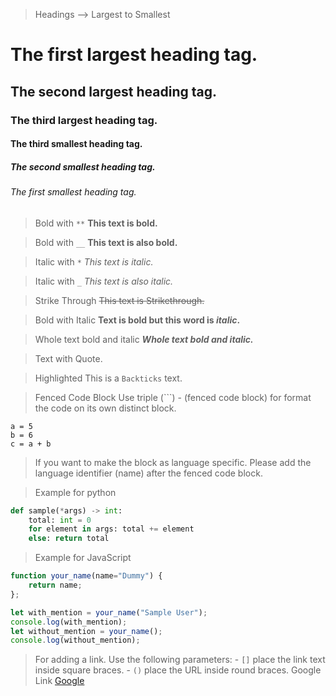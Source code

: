 > Headings --> Largest to Smallest
# The first largest heading tag.
## The second largest heading tag.
### The third largest heading tag.
#### The third smallest heading tag.
##### The second smallest heading tag.
###### The first smallest heading tag.

> Bold with `**`
**This text is bold.**

> Bold with `__`
__This text is also bold.__


> Italic with `*`
*This text is italic.*

> Italic with `_`
_This text is also italic._

> Strike Through
~~This text is Strikethrough.~~

> Bold with Italic
**Text is bold but this word is _italic_.**

> Whole text bold and italic
***Whole text bold and italic.***

> Text with Quote.

> Highlighted
This is a `Backticks` text.

> Fenced Code Block
Use triple (```) - (fenced code block) for format the code on its own distinct block.

```
a = 5
b = 6
c = a + b
```

> If you want to make the block as language specific. Please add the language identifier (name) after the fenced code block.

> Example for python
```python
def sample(*args) -> int:
    total: int = 0
    for element in args: total += element
    else: return total
```

> Example for JavaScript
```javascript
function your_name(name="Dummy") {
    return name;
};

let with_mention = your_name("Sample User");
console.log(with_mention);
let without_mention = your_name();
console.log(without_mention);
```

> For adding a link. Use the following parameters:
    - `[]` place the link text inside square braces.
    - `()` place the URL inside round braces.
Google Link [Google](https://www.google.com)